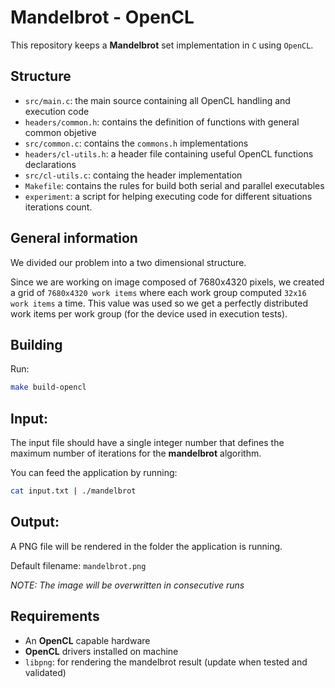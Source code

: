# Mandelbrot - OpenCL

This repository keeps a **Mandelbrot** set implementation in `C` using `OpenCL`.

## Structure

- `src/main.c`: the main source containing all OpenCL handling and execution code
- `headers/common.h`: contains the definition of functions with general common objetive
- `src/common.c`: contains the `commons.h` implementations
- `headers/cl-utils.h`: a header file containing useful OpenCL functions declarations
- `src/cl-utils.c`: containg the header implementation
- `Makefile`: contains the rules for build both serial and parallel executables
- `experiment`: a script for helping executing code for different situations iterations count.

## General information

We divided our problem into a two dimensional structure.

Since we are working on image composed of 7680x4320 pixels, we created a grid of `7680x4320 work items` where each work group computed `32x16 work items` a time.
This value was used so we get a perfectly distributed work items per work group (for the device used in execution tests).

## Building

Run:

```bash
make build-opencl
```

## Input:

The input file should have a single integer number that defines the maximum number of iterations for the **mandelbrot** algorithm.

You can feed the application by running:

```bash
cat input.txt | ./mandelbrot
```

## Output:

A PNG file will be rendered in the folder the application is running.

Default filename: `mandelbrot.png`

_NOTE: The image will be overwritten in consecutive runs_

## Requirements

- An **OpenCL** capable hardware
- **OpenCL** drivers installed on machine
- `libpng`: for rendering the mandelbrot result (update when tested and validated)
